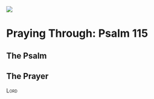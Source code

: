 <img class="intro-right" src="/images/art-paris-psalter.jpg">

# Praying Through: Psalm 115

## The Psalm

## The Prayer

<div style="font-variant: small-caps;">
Lord
</div>

